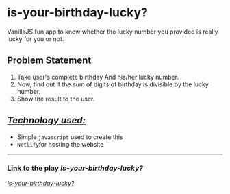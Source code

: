 # is-your-birthday-lucky?
VanillaJS  fun app to know whether the lucky number you provided is really lucky for you or not.

## Problem Statement
<ol>
<li>Take user's complete birthday
And his/her lucky number.</li>
<li>Now, find out if the sum of digits of birthday is divisible by the lucky number.</li>
<li>Show the result to the user.</li>
</ol>

<h2><i><u>Technology used:</u></i></h2>
<ul>
        <li>Simple <code>javascript</code> used to create this</li>
        <li><code>Netlify</code>for hosting the website</li>
</ul>
<hr></hr>
<h3>Link to the play <i>Is-your-birthday-lucky?</i></h3>
<a href="https://arpit-lucky-birthday.netlify.app/"><i>Is-your-birthday-lucky?</a>
